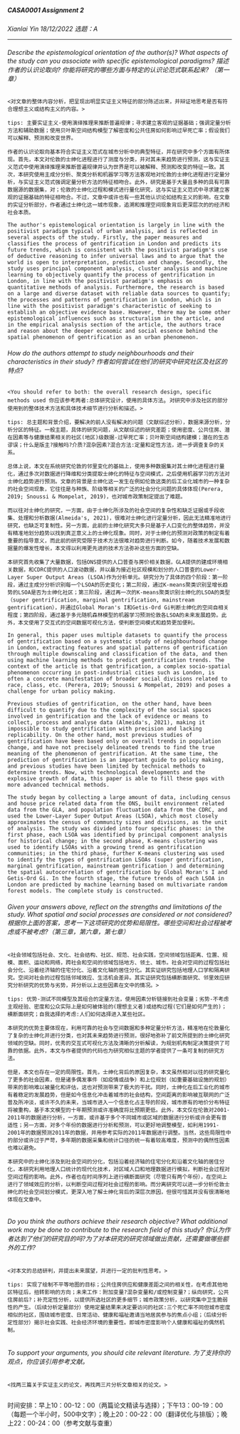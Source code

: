 ##### *CASA0001 Assignment 2*

*Xianlai Yin 18/12/2022 选题：A*

---

###### *Describe the epistemological orientation of the author(s)? What aspects of the study can you associate with specific epistemological paradigms? 描述作者的认识论取向? 你能将研究的哪些方面与特定的认识论范式联系起来? （第一章）*

`<对文章的整体内容分析，把呈现出明显实证主义特征的部分陈述出来，并辩证地思考是否有符合理想主义或结构主义的内容。>`

`tips: 主要实证主义-使用演绎推理来推断普遍规律；寻求建立客观的证据基础；强调定量分析方法和辅助数据；使用贝叶斯空间结构模型了解密度和公共住房如何影响过早死亡率；假设我们可以解释、预测和改变世界。`

```
作者的认识论取向基本符合实证主义范式在城市分析中的典型特征，并在研究中多个方面有所体现。首先，本文对伦敦的士绅化进程进行了测度与分类，并对其未来趋势进行预测，这与实证主义范式中使用演绎推理来推断普遍规律并认为世界是可以被解释、预测和改变的特征一致。其次，本研究使用主成分分析、聚类分析和机器学习等方法客观地对伦敦的士绅化进程进行定量分析，与实证主义范式强调定量分析方法的特征相吻合。此外，研究是基于大量且多种的具有可靠数据源的数据集，对；伦敦的士绅化过程和模式进行量化研究，这与实证主义范式中寻求建立客观的证据基础的特征相吻合。不过，文章中或许也有一些其他认识论如结构主义的影响，在文章的实证分析部分，作者通过士绅化这一城市现象，追溯和推理空间现象背后更深层次的的经济和社会本质。

The author's epistemological orientation is largely in line with the positivist paradigm typical of urban analysis, and is reflected in several aspects of the study. Firstly, the paper measures and classifies the process of gentrification in London and predicts its future trends, which is consistent with the positivist paradigm's use of deductive reasoning to infer universal laws and to argue that the world is open to interpretation, prediction and change. Secondly, the study uses principal component analysis, cluster analysis and machine learning to objectively quantify the process of gentrification in London, in line with the positivist paradigm's emphasis on quantitative methods of analysis. Furthermore, the research is based on a large and diverse dataset with reliable data sources to quantify; the processes and patterns of gentrification in London, which is in line with the positivist paradigm's characteristic of seeking to establish an objective evidence base. However, there may be some other epistemological influences such as structuralism in the article, and in the empirical analysis section of the article, the authors trace and reason about the deeper economic and social essence behind the spatial phenomenon of gentrification as an urban phenomenon.
```

###### *How do the authors attempt to study neighbourhoods and their characteristics in their study? 作者如何尝试在他们的研究中研究社区及社区的特点?*

`<You should refer to both: the overall research design, specific methods used 你应该参考两者:总体研究设计，使用的具体方法`。`对研究中涉及社区的部分使用到的整体技术方法和具体技术细节进行分析和描述。>`

`tips: 总主题和背景介绍，要解决的前人没有解决的问题（文献综述分析），数据来源分析，分析分区的特征。一般主题，具体的研究问题，从文献综述的研究差距；使用密度、公共住房、潜在因素等与健康结果相关的社区(地区)级数据-过早死亡率；贝叶斯空间结构建模；潜在的生态谬误；什么是版主?接触吗?介质?混杂因素?混合方法:定量和定性方法，进一步调查复杂的关系。`

```
总体上说，本文在系统研究伦敦的邻里变化的基础上，使用多种数据集对其士绅化进程进行量化，通过多次对数据进行降维和分类提取士绅化的特征与空间模式，之后使用机器学习的方法对士绅化趋势进行预测。文章的背景是士绅化这一发生在例如伦敦这类的后工业化城市的一种复杂的社会空间现象，它往往是与种族、阶级等相关的广泛的社会分化问题的具体体现(Perera, 2019; Snoussi & Mompelat, 2019)，也对城市政策制定提出了难题。

而以往对士绅化的研究，一方面，由于士绅化所涉及的社会空间的复杂性和缺乏证据或手段收集、处理和分析数据(Almeida's, 2021)，很难对士绅化进行定量分析，因此无法精准地进行研究，也缺乏可复制性。另一方面，此前的士绅化研究大多只是基于人口变化的整体趋势，并没有精准地划分趋势以找到真正意义上的士绅化现象。同时，对于士绅化的预测对政策的制定有着重要的指导意义，而此前的研究受限于技术方法很难对趋势进行判断。如今，随着技术发展和数据量的爆发性增长，本文得以利用更先进的技术方法弥补这些方面的空缺。

本研究首先收集了大量数据，包括ONS提供的人口普查与房价相关数据，GLA提供的建成环境相关数据，和CDRC提供的人口波动数据，并以最为接近社区规模和划分的人口普查的Lower-Layer Super Output Areas (LSOA)作为分析单元。研究分为了具体的四个阶段：第一阶段，通过主成分分析识别每一个LSOA的历史变化；第二阶段，通过K-means聚类识别呈增长趋势的LSOA是否为士绅化社区；第三阶段，通过再一次的K-means聚类识别士绅化的LSOA的类型（super gentrification, marginal gentrification, mainstream  gentrification），并通过Global Moran's I和Getis-Ord Gi判断士绅化的空间自相关程度；第四阶段，通过基于多元随机森林模型的机器学习预测伦敦各LSOA的未来发展趋势。此外，本文使用了交互式的空间数据可视化方法，使判断空间模式和趋势更加便利。

In general, this paper uses multiple datasets to quantify the process of gentrification based on a systematic study of neighbourhood change in London, extracting features and spatial patterns of gentrification through multiple downscaling and classification of the data, and then using machine learning methods to predict gentrification trends. The context of the article is that gentrification, a complex socio-spatial phenomenon occurring in post-industrial cities such as London, is often a concrete manifestation of broader social divisions related to race, class, etc. (Perera, 2019; Snoussi & Mompelat, 2019) and poses a challenge for urban policy making.

Previous studies of gentrification, on the other hand, have been difficult to quantify due to the complexity of the social spaces involved in gentrification and the lack of evidence or means to collect, process and analyse data (Almeida's, 2021), making it impossible to study gentrification with precision and lacking replicability. On the other hand, most previous studies of gentrification have been based only on overall trends in population change, and have not precisely delineated trends to find the true meaning of the phenomenon of gentrification. At the same time, the prediction of gentrification is an important guide to policy making, and previous studies have been limited by technical methods to determine trends. Now, with technological developments and the explosive growth of data, this paper is able to fill these gaps with more advanced technical methods.

The study began by collecting a large amount of data, including census and house price related data from the ONS, built environment related data from the GLA, and population fluctuation data from the CDRC, and used the Lower-Layer Super Output Areas (LSOA), which most closely approximates the census of community sizes and divisions, as the unit of analysis. The study was divided into four specific phases: in the first phase, each LSOA was identified by principal component analysis for historical change; in the second phase, K-means clustering was used to identify LSOAs with a growing trend as gentrification communities; in the third phase, further K-means clustering was used to identify the types of gentrification LSOAs (super gentrification, marginal gentrification, mainstream gentrification ) and determining the spatial autocorrelation of gentrification by Global Moran's I and Getis-Ord Gi. In the fourth stage, the future trends of each LSOA in London are predicted by machine learning based on multivariate random forest models. The complete study is constructed.
```

###### *Given your answers above, reflect on the strengths and limitations of the study. What spatial and social processes are considered or not considered? 根据你上面的答案，思考一下这项研究的优势和局限性。哪些空间和社会过程被考虑或不被考虑?（第三章，第六章，第七章）*

`<社会领域包括社会、文化、社会结构、社区、规范、社会实践，空间领域包括距离、位置、规模、面积、运动和网络，跨社会和空间的领域包括地方、领土、城市。社会对空间的过程包括社会分化、沿着经济轴的住宅分化、沿着文化轴的居住分化。其实证研究包括地理人口学和隔离研究。空间对社会的过程包括邻域效应、生活机会差异。其实证研究包括横断面研究、邻里效应研究分析研究的优势与劣势，并分析以上这些因素在文中的情况。>`

`tips: 优势-测试不同模型及其组合的定量方法，使用因素分析链接到社会变量；劣势-不考虑主观经验、密度和公众实际上是如何被体验的(理想主义者)或结构过程(它们是如何产生的)；横断面研究；自我选择的考虑:人们如何选择进入某些社区。`

```
本研究的优势主要体现在，利用可靠的社会与空间数据和多种定量分析方法，精准地在伦敦量化了复杂的士绅化并进行分类，也对其未来趋势进行预测，很好地弥补了前文所提到的士绅化研究领域的空缺。同时，优秀的交互式可视化方法及清晰的分析解读，为规划机构制定决策提供了可靠的依据。此外，本文与作者提供的代码也为研究相似主题的学者提供了一条可复制的研究方法。

但是，本文也存在一定的局限性。首先，士绅化背后的原因复杂，本文虽然相对以往的研究量化了更多的社会因素，但是诸多偶发事件（如疫情或战争）和上位规划（如重要基础设施的规划）带来的影响难以被量化和评估，这也对预测带来了极大的干扰。同时，士绅化在后工业化的城市有着稳定的发展趋势，但是如今信息化冲击着城市的社会结构，空间距离的影响被互联网的广泛普及所冲淡，或许不久的未来，当城市进入一个信息化占主导的阶段，城市原有的地价分布特征将被重构，基于本文模型的十年期预测或许准确度将比预期更低。此外，本文仅在伦敦对2001-2011年的数据进行分析，一方面，或许基于多个不同城市或区域的数据进行分析或许会更有普适性；另一方面，对多个年份的数据进行分析和预测，可以更好地调整模型，如利用1991-2001年的数据预测2011年的数据，并用参考实际的2011年数据进行调整。当然，这些局限性中的部分或许过于严苛，多年期的数据采集和统计口径的统一有着较高难度，预测中的偶然性因素也难以避免。

本研究中的士绅化涉及到社会空间的分化，包括沿着经济轴的住宅分化和沿着文化轴的居住分化，本研究利用地理人口统计的现代化技术，对区域人口和地理数据进行模拟，判断社会过程对空间过程的影响。此外，作者也在时间序列上进行横断面研究（尽管只有两个年份），在空间上进行了领域效应的分析，以判断空间过程对社会过程的影响。而分离研究可以进一步分析伦敦士绅化的社会空间划分模式，更深入地了解士绅化背后的深层次原因，但很可惜其并没有很清晰地体现在文章中。


```

###### *Do you think the authors achieve their research objective? What additional work may be done to contribute to the research field of this study? 你认为作者达到了他们的研究目的吗?为了对本研究的研究领域做出贡献，还需要做哪些额外的工作?*

`<对本文的总结研判，并提出未来展望，并进行一定的批判性思考。>`

`tips: 实现了绘制不平等地图的目标；公共住房供应和健康差距之间的相关性，在考虑其他地区特征后，扭转影响的方向；未来工作：附加变量?混杂变量和/或控制变量?；纵向研究，公共住房前后?；补充定性分析，以提供所选社区的更多细节；城市政策分析，以研究集中卫生脆弱性的产生。（后续分析定量部分）使用定量结果来决定要访问的社区:三个死亡率不同但城市密度相似的社区，围绕城市密度、日常活动、健康和福祉邀请当地居民参与的焦点小组；（后续分析定性部分）揭示社会实践、社会经济环境的重要性。即城市密度影响个人健康和福祉的偶然机制。`

```

```

###### *To support your arguments, you should cite relevant literature. 为了支持你的观点，你应该引用参考文献。*

`<找两三篇关于实证主义的论文，再找两三片分析文章相关的论文。>`

```

```

时间安排：早上10：00-12：00（两篇论文精读与选择）；下午13：00-19：00（每题一个半小时，500中文字）；晚上20：00-22：00（翻译优化与排版）；晚上22：00-24：00（参考文献与查重）
